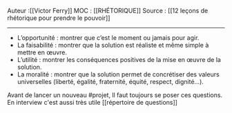 
Auteur :[[Victor Ferry]]
MOC : [[RHÉTORIQUE]]
Source : [[12 leçons de rhétorique pour prendre le pouvoir]]
***

* L’opportunité : montrer que c’est le moment ou jamais pour agir.
* La faisabilité : montrer que la solution est réaliste et même simple à mettre en œuvre.
* L’utilité : montrer les conséquences positives de la mise en œuvre de la solution.
* La moralité : montrer que la solution permet de concrétiser des valeurs universelles (liberté, égalité, fraternité, équité, respect, dignité…).

Avant de lancer un nouveau #projet, ll faut toujours se poser ces questions.
En interview c'est aussi très utile [[répertoire de questions]]